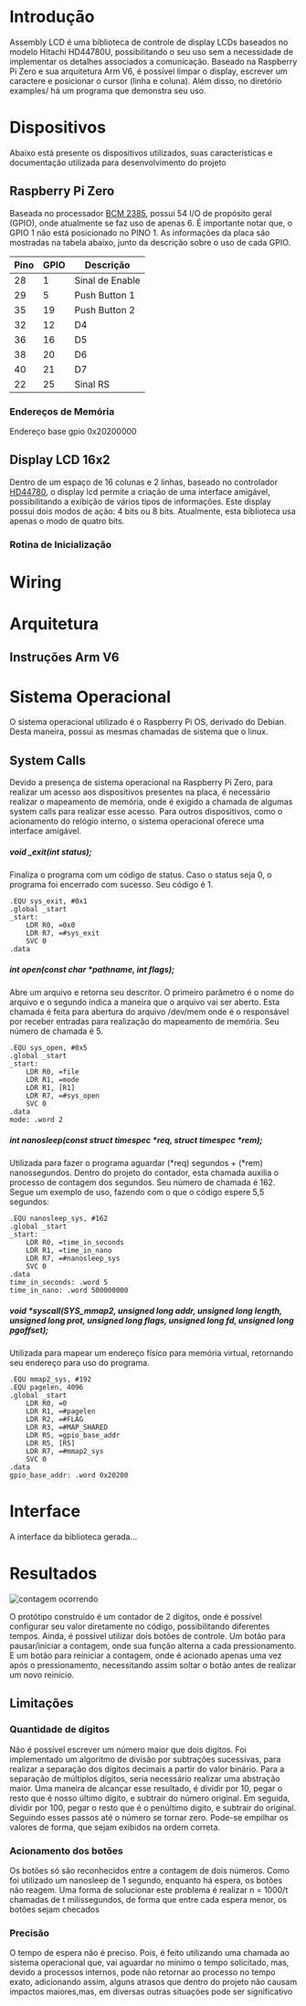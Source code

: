 # Introdução
Assembly LCD é uma biblioteca de controle de display LCDs baseados no modelo Hitachi HD44780U, possibilitando o seu uso sem a necessidade de implementar os detalhes associados a comunicação. Baseado na Raspberry Pi Zero e sua arquitetura Arm V6, é possível limpar o display, escrever um caractere e posicionar o cursor (linha e coluna). Além disso, no diretório examples/ há um programa que demonstra seu uso.

# Dispositivos

Abaixo está presente os dispositivos utilizados, suas características e documentação utilizada para desenvolvimento do projeto

## Raspberry Pi Zero
Baseada no processador [BCM 2385](https://datasheets.raspberrypi.com/bcm2835/bcm2835-peripherals.pdf), possui 54 I/O de propósito geral (GPIO), onde atualmente se faz uso de apenas 6. É importante notar que, o GPIO 1 não está posicionado no PINO 1. As informações da placa são mostradas na tabela abaixo, junto da descrição sobre o uso de cada GPIO.

| Pino | GPIO | Descrição |
| - | - | - |
| 28 | 1 | Sinal de Enable |
| 29 | 5 | Push Button 1 |
| 35 | 19 | Push Button 2 |
| 32 | 12 | D4 |
| 36 | 16 | D5 |
| 38 | 20 | D6 |
| 40 | 21 | D7 |
| 22 | 25 | Sinal RS |
### Endereços de Memória
Endereço base gpio 0x20200000

## Display LCD 16x2
Dentro de um espaço de 16 colunas e 2 linhas, baseado no controlador [HD44780](https://www.sparkfun.com/datasheets/LCD/HD44780.pdf), o display lcd permite a criação de uma interface amigável, possibilitando a exibição de vários tipos de informações. Este display possui dois modos de ação: 4 bits ou 8 bits. Atualmente, esta biblioteca usa apenas o modo de quatro bits.

### Rotina de Inicialização

# Wiring

# Arquitetura

## Instruções Arm V6


# Sistema Operacional
O sistema operacional utilizado é o Raspberry Pi OS, derivado do Debian. Desta maneira, possui as mesmas chamadas de sistema que o linux.
## System Calls

Devido a presença de sistema operacional na Raspberry Pi Zero, para realizar um acesso aos dispositivos presentes na placa, é necessário realizar o mapeamento de memória, onde é exigido a chamada de algumas system calls para realizar esse acesso. Para outros dispositivos, como o acionamento do relógio interno, o sistema operacional oferece uma interface amigável.

##### void _exit(int status);
Finaliza o programa com um código de status. Caso o status seja 0, o programa foi encerrado com sucesso. Seu código é 1.
```
.EQU sys_exit, #0x1
.global _start
_start:
    LDR R0, =0x0
    LDR R7, =#sys_exit
    SVC 0
.data
```

##### int open(const char *pathname, int flags);
Abre um arquivo e retorna seu descritor. O primeiro parâmetro é o nome do arquivo e o segundo indica a maneira que o arquivo vai ser aberto. Esta chamada é feita para abertura do arquivo /dev/mem onde é o responsável por receber entradas para realização do mapeamento de memória.  Seu número de chamada é 5.

```
.EQU sys_open, #0x5
.global _start
_start:
    LDR R0, =file
    LDR R1, =mode
    LDR R1, [R1]
    LDR R7, =#sys_open
    SVC 0
.data
mode: .word 2
```

##### int nanosleep(const struct timespec *req, struct timespec *rem);
Utilizada para fazer o programa aguardar (\*req) segundos + (\*rem) nanossegundos. Dentro do projeto do contador, esta chamada auxilia o processo de contagem dos segundos. Seu número de chamada é 162. Segue um exemplo de uso, fazendo com o que o código espere 5,5 segundos:
```
.EQU nanosleep_sys, #162
.global _start
_start:
    LDR R0, =time_in_seconds
    LDR R1, =time_in_nano
    LDR R7, =#nanosleep_sys
    SVC 0
.data
time_in_seconds: .word 5
time_in_nano: .word 500000000
```
 
##### void *syscall(SYS_mmap2, unsigned long addr, unsigned long length, unsigned long prot, unsigned long flags, unsigned long fd, unsigned long pgoffset);
Utilizada para mapear um endereço físico para memória virtual, retornando seu endereço para uso do programa.
```
.EQU mmap2_sys, #192
.EQU pagelen, 4096
.global _start
    LDR R0, =0
    LDR R1, =#pagelen
    LDR R2, =#FLAG
    LDR R3, =#MAP_SHARED
    LDR R5, =gpio_base_addr
    LDR R5, [R5]
    LDR R7, =#mmap2_sys
    SVC 0
.data
gpio_base_addr: .word 0x20200
```


# Interface 
A interface da biblioteca gerada...
# Resultados

![contagem ocorrendo](https://s5.gifyu.com/images/Untitled-_1_.md.gif)

O protótipo construído é um contador de 2 digitos, onde é possível configurar seu valor diretamente no código, possibilitando diferentes tempos. Ainda, é possível utilizar dois botões de controle. Um botão para pausar/iniciar a contagem, onde sua função alterna a cada pressionamento. E um botão para reiniciar a contagem, onde é acionado apenas uma vez após o pressionamento, necessitando assim soltar o botão antes de realizar um novo reinício.

## Limitações

### Quantidade de dígitos
Não é possível escrever um número maior que dois digitos. Foi implementado um algoritmo de divisão por subtrações sucessívas, para realizar a separação dos dígitos decimais a partir do valor binário. Para a separação de múltiplos dígitos, seria necessário realizar uma abstração maior. Uma maneira de alcançar esse resultado, é dividir por 10, pegar o resto que é nosso último dígito, e subtrair do número original. Em seguida, dividir por 100, pegar o resto que é o penúltimo digito, e subtrair do original. Seguindo esses passos até o número se tornar zero. Pode-se empilhar os valores de forma, que sejam exibidos na ordem correta.

### Acionamento dos botões
Os botões só são reconhecidos entre a contagem de dois números. Como foi utilizado um nanosleep de 1 segundo, enquanto há espera, os botões não reagem. Uma forma de solucionar este problema é realizar n = 1000/t  chamadas de t milissegundos, de forma que entre cada espera menor, os botões sejam checados

### Precisão
O tempo de espera não é preciso. Pois, é feito utilizando uma chamada ao sistema operacional que, vai aguardar no mínimo o tempo solicitado, mas, devido a processos internos, pode não retornar ao processo no tempo exato, adicionando assim, alguns atrasos que dentro do projeto não causam impactos maiores,mas, em diversas outras situações pode ser significativo
